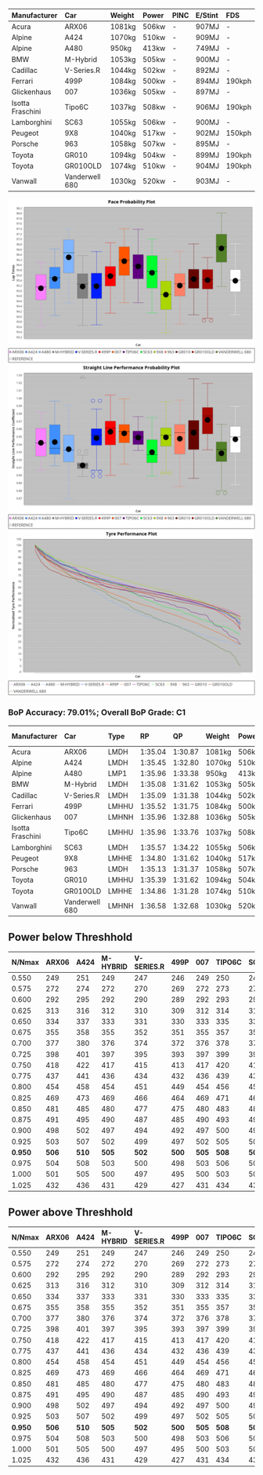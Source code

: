 | Manufacturer     | Car            | Weight | Power | PINC    | E/Stint | FDS     |
|:-|:-|:-|:-|:-|:-|:-|
| Acura            | ARX06          | 1081kg | 506kw |    -    | 907MJ   |    -    |
| Alpine           | A424           | 1070kg | 510kw |    -    | 909MJ   |    -    |
| Alpine           | A480           | 950kg  | 413kw |    -    | 749MJ   |    -    |
| BMW              | M-Hybrid       | 1053kg | 505kw |    -    | 900MJ   |    -    |
| Cadillac         | V-Series.R     | 1044kg | 502kw |    -    | 892MJ   |    -    |
| Ferrari          | 499P           | 1084kg | 500kw |    -    | 894MJ   | 190kph  |
| Glickenhaus      | 007            | 1036kg | 505kw |    -    | 897MJ   |    -    |
| Isotta Fraschini | Tipo6C         | 1037kg | 508kw |    -    | 906MJ   | 190kph  |
| Lamborghini      | SC63           | 1055kg | 506kw |    -    | 900MJ   |    -    |
| Peugeot          | 9X8            | 1040kg | 517kw |    -    | 902MJ   | 150kph  |
| Porsche          | 963            | 1058kg | 507kw |    -    | 895MJ   |    -    |
| Toyota           | GR010          | 1094kg | 504kw |    -    | 899MJ   | 190kph  |
| Toyota           | GR010OLD       | 1074kg | 510kw |    -    | 904MJ   | 190kph  |
| Vanwall          | Vanderwell 680 | 1030kg | 520kw |    -    | 903MJ   |    -    |

![PACECHART](./IMG/ACOMETHOD.png)
![STRAIGHTLINEPERFORMANCECHART](./IMG/ACOMETHOD_sp.png)
![TYREPERFORMANCECHART](./IMG/ACOMETHOD_tw.png)

### BoP Accuracy: 79.01%; Overall BoP Grade: C1
| Manufacturer     | Car            | Type  | RP      | QP      | Weight | Power¹ | Threshhold | PINC    | Power² | E/Stint | AVG Vmax  | FDS     | RDLC | L/Stint | BOP-Grade | Model Accuracy | Model Points | Match%  |
|:-|:-|:-|:-|:-|:-|:-|:-|:-|:-|:-|:-|:-|:-|:-|:-|:-|:-|:-|
| Acura            | ARX06          | LMDH  | 1:35.04 | 1:30.87 | 1081kg | 506kw  | 210.0kph   |    -    | 506kw  |  907MJ  | 297.29kph |    -    | 0.98 | 40      | -C2       | 100.00%        | 995          | 70.36%  |
| Alpine           | A424           | LMDH  | 1:35.45 | 1:32.80 | 1070kg | 510kw  | 210.0kph   |    -    | 510kw  |  909MJ  | 298.12kph |    -    | 0.99 | 40      | +C2       | 100.00%        | 642          | 72.90%  |
| Alpine           | A480           | LMP1  | 1:35.96 | 1:33.38 |  950kg | 413kw  | 210.0kph   |    -    | 413kw  |  749MJ  | 294.49kph |    -    | 0.97 | 37      | ~A1       | 60.26%         | 849          | 100.00% |
| BMW              | M-Hybrid       | LMDH  | 1:35.08 | 1:31.62 | 1053kg | 505kw  | 210.0kph   |    -    | 505kw  |  900MJ  | 294.62kph |    -    | 1.01 | 40      | -C1       | 100.00%        | 1714         | 78.34%  |
| Cadillac         | V-Series.R     | LMDH  | 1:35.09 | 1:31.38 | 1044kg | 502kw  | 210.0kph   |    -    | 502kw  |  892MJ  | 298.79kph |    -    | 1.02 | 40      | -B2       | 98.95%         | 2271         | 83.09%  |
| Ferrari          | 499P           | LMHHU | 1:35.52 | 1:31.75 | 1084kg | 500kw  | 210.0kph   |    -    | 500kw  |  894MJ  | 299.00kph | 190kph  | 1.01 | 40      | ~A1       | 99.93%         | 2718         | 100.00% |
| Glickenhaus      | 007            | LMHNH | 1:35.96 | 1:32.88 | 1036kg | 505kw  | 210.0kph   |    -    | 505kw  |  897MJ  | 300.77kph |    -    | 0.95 | 40      | +B2       | 96.34%         | 1634         | 84.92%  |
| Isotta Fraschini | Tipo6C         | LMHHU | 1:35.96 | 1:33.76 | 1037kg | 508kw  | 210.0kph   |    -    | 508kw  |  906MJ  | 300.07kph | 190kph  | 1.07 | 40      | +Ω1       | 92.36%         | 133          | 48.30%  |
| Lamborghini      | SC63           | LMDH  | 1:35.57 | 1:34.22 | 1055kg | 506kw  | 210.0kph   |    -    | 506kw  |  900MJ  | 296.24kph |    -    | 1.04 | 40      | ~A1       | 96.54%         | 418          | 99.51%  |
| Peugeot          | 9X8            | LMHHE | 1:34.80 | 1:31.62 | 1040kg | 517kw  | 210.0kph   |    -    | 517kw  |  902MJ  | 299.88kph | 150kph  | 1.02 | 40      | -C2       | 88.68%         | 2617         | 71.35%  |
| Porsche          | 963            | LMDH  | 1:35.13 | 1:31.37 | 1058kg | 507kw  | 210.0kph   |    -    | 507kw  |  895MJ  | 299.00kph |    -    | 1.00 | 40      | -B2       | 99.98%         | 6168         | 83.82%  |
| Toyota           | GR010          | LMHHU | 1:35.39 | 1:31.62 | 1094kg | 504kw  | 210.0kph   |    -    | 504kw  |  899MJ  | 298.77kph | 190kph  | 1.00 | 40      | ~A1       | 98.53%         | 3557         | 98.64%  |
| Toyota           | GR010OLD       | LMHHE | 1:34.86 | 1:31.28 | 1074kg | 510kw  | 210.0kph   |    -    | 510kw  |  904MJ  | 302.49kph | 190kph  | 1.02 | 40      | -C2       | 92.01%         | 1427         | 73.47%  |
| Vanwall          | Vanderwell 680 | LMHNH | 1:36.58 | 1:32.68 | 1030kg | 520kw  | 210.0kph   |    -    | 520kw  |  903MJ  | 297.20kph |    -    | 1.01 | 40      | +Ω1       | 94.62%         | 633          | 41.40%  |

## Power below Threshhold
| N/Nmax    | ARX06   | A424    | M-HYBRID | V-SERIES.R | 499P    | 007     | TIPO6C  | SC63    | 9X8     | 963     | GR010   | GR010OLD | VANDERWELL 680 | ​     | RPM      | A480    |
|:-|:-|:-|:-|:-|:-|:-|:-|:-|:-|:-|:-|:-|:-|:-|:-|:-|
|  0.550    |  249    |  251    |  249     |  247       |  246    |  249    |  250    |  249    |  255    |  250    |  248    |  251     |  256           |  ​    |   --     |   -     |
|  0.575    |  272    |  274    |  272     |  270       |  269    |  272    |  273    |  272    |  278    |  273    |  271    |  274     |  279           |  ​    |   --     |   -     |
|  0.600    |  292    |  295    |  292     |  290       |  289    |  292    |  293    |  292    |  298    |  293    |  291    |  295     |  300           |  ​    |   --     |   -     |
|  0.625    |  313    |  316    |  312     |  310       |  309    |  312    |  314    |  313    |  320    |  314    |  312    |  316     |  322           |  ​    |   --     |   -     |
|  0.650    |  334    |  337    |  333     |  331       |  330    |  333    |  335    |  334    |  341    |  335    |  333    |  337     |  343           |  ​    |   --     |   -     |
|  0.675    |  355    |  358    |  355     |  352       |  351    |  355    |  357    |  355    |  363    |  356    |  354    |  358     |  365           |  ​    |   --     |   -     |
|  0.700    |  377    |  380    |  376     |  374       |  372    |  376    |  378    |  377    |  385    |  377    |  375    |  380     |  387           |  ​    |   --     |   -     |
|  0.725    |  398    |  401    |  397     |  395       |  393    |  397    |  399    |  398    |  407    |  399    |  396    |  401     |  409           |  ​    |   --     |   -     |
|  0.750    |  418    |  422    |  417     |  415       |  413    |  417    |  420    |  418    |  427    |  419    |  416    |  422     |  430           |  ​    |   --     |   -     |
|  0.775    |  437    |  441    |  436     |  434       |  432    |  436    |  439    |  437    |  446    |  438    |  435    |  441     |  449           |  ​    |  5000    |  242    |
|  0.800    |  454    |  458    |  454     |  451       |  449    |  454    |  456    |  454    |  464    |  455    |  453    |  458     |  467           |  ​    |  5500    |  286    |
|  0.825    |  469    |  473    |  469     |  466       |  464    |  469    |  471    |  469    |  479    |  470    |  468    |  473     |  482           |  ​    |  6000    |  320    |
|  0.850    |  481    |  485    |  480     |  477       |  475    |  480    |  483    |  481    |  491    |  482    |  479    |  485     |  494           |  ​    |  6500    |  361    |
|  0.875    |  491    |  495    |  490     |  487       |  485    |  490    |  493    |  491    |  502    |  492    |  489    |  495     |  505           |  ​    |  7000    |  404    |
|  0.900    |  498    |  502    |  497     |  494       |  492    |  497    |  500    |  498    |  509    |  499    |  496    |  502     |  512           |  ​    |  7500    |  414    |
|  0.925    |  503    |  507    |  502     |  499       |  497    |  502    |  505    |  503    |  514    |  504    |  501    |  507     |  517           |  ​    |  8000    |  410    |
| **0.950** | **506** | **510** | **505**  | **502**    | **500** | **505** | **508** | **506** | **517** | **507** | **504** | **510**  | **520**        | **​** | **8500** | **413** |
|  0.975    |  504    |  508    |  503     |  500       |  498    |  503    |  506    |  504    |  515    |  505    |  502    |  508     |  518           |  ​    |  9000    |  207    |
|  1.000    |  501    |  505    |  500     |  497       |  495    |  500    |  503    |  501    |  511    |  502    |  499    |  505     |  514           |  ​    |   --     |   -     |
|  1.025    |  432    |  436    |  431     |  429       |  427    |  431    |  434    |  432    |  441    |  433    |  430    |  436     |  444           |  ​    |   --     |   -     |

## Power above Threshhold
| N/Nmax    | ARX06   | A424    | M-HYBRID | V-SERIES.R | 499P    | 007     | TIPO6C  | SC63    | 9X8     | 963     | GR010   | GR010OLD | VANDERWELL 680 | ​     | RPM      | A480    |
|:-|:-|:-|:-|:-|:-|:-|:-|:-|:-|:-|:-|:-|:-|:-|:-|:-|
|  0.550    |  249    |  251    |  249     |  247       |  246    |  249    |  250    |  249    |  255    |  250    |  248    |  251     |  256           |  ​    |   --     |   -     |
|  0.575    |  272    |  274    |  272     |  270       |  269    |  272    |  273    |  272    |  278    |  273    |  271    |  274     |  279           |  ​    |   --     |   -     |
|  0.600    |  292    |  295    |  292     |  290       |  289    |  292    |  293    |  292    |  298    |  293    |  291    |  295     |  300           |  ​    |   --     |   -     |
|  0.625    |  313    |  316    |  312     |  310       |  309    |  312    |  314    |  313    |  320    |  314    |  312    |  316     |  322           |  ​    |   --     |   -     |
|  0.650    |  334    |  337    |  333     |  331       |  330    |  333    |  335    |  334    |  341    |  335    |  333    |  337     |  343           |  ​    |   --     |   -     |
|  0.675    |  355    |  358    |  355     |  352       |  351    |  355    |  357    |  355    |  363    |  356    |  354    |  358     |  365           |  ​    |   --     |   -     |
|  0.700    |  377    |  380    |  376     |  374       |  372    |  376    |  378    |  377    |  385    |  377    |  375    |  380     |  387           |  ​    |   --     |   -     |
|  0.725    |  398    |  401    |  397     |  395       |  393    |  397    |  399    |  398    |  407    |  399    |  396    |  401     |  409           |  ​    |   --     |   -     |
|  0.750    |  418    |  422    |  417     |  415       |  413    |  417    |  420    |  418    |  427    |  419    |  416    |  422     |  430           |  ​    |   --     |   -     |
|  0.775    |  437    |  441    |  436     |  434       |  432    |  436    |  439    |  437    |  446    |  438    |  435    |  441     |  449           |  ​    |  5000    |  242    |
|  0.800    |  454    |  458    |  454     |  451       |  449    |  454    |  456    |  454    |  464    |  455    |  453    |  458     |  467           |  ​    |  5500    |  286    |
|  0.825    |  469    |  473    |  469     |  466       |  464    |  469    |  471    |  469    |  479    |  470    |  468    |  473     |  482           |  ​    |  6000    |  320    |
|  0.850    |  481    |  485    |  480     |  477       |  475    |  480    |  483    |  481    |  491    |  482    |  479    |  485     |  494           |  ​    |  6500    |  361    |
|  0.875    |  491    |  495    |  490     |  487       |  485    |  490    |  493    |  491    |  502    |  492    |  489    |  495     |  505           |  ​    |  7000    |  404    |
|  0.900    |  498    |  502    |  497     |  494       |  492    |  497    |  500    |  498    |  509    |  499    |  496    |  502     |  512           |  ​    |  7500    |  414    |
|  0.925    |  503    |  507    |  502     |  499       |  497    |  502    |  505    |  503    |  514    |  504    |  501    |  507     |  517           |  ​    |  8000    |  410    |
| **0.950** | **506** | **510** | **505**  | **502**    | **500** | **505** | **508** | **506** | **517** | **507** | **504** | **510**  | **520**        | **​** | **8500** | **413** |
|  0.975    |  504    |  508    |  503     |  500       |  498    |  503    |  506    |  504    |  515    |  505    |  502    |  508     |  518           |  ​    |  9000    |  207    |
|  1.000    |  501    |  505    |  500     |  497       |  495    |  500    |  503    |  501    |  511    |  502    |  499    |  505     |  514           |  ​    |   --     |   -     |
|  1.025    |  432    |  436    |  431     |  429       |  427    |  431    |  434    |  432    |  441    |  433    |  430    |  436     |  444           |  ​    |   --     |   -     |
